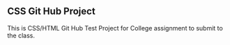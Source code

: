 ## CSS Git Hub Project
This is CSS/HTML Git Hub Test Project for College assignment to submit to the class.
